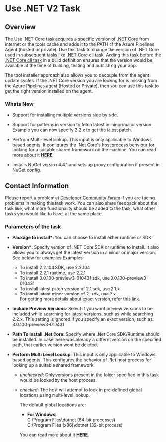 #  Use .NET V2 Task

## Overview

The Use .NET Core task acquires a specific version of [.NET Core](https://docs.microsoft.com/en-us/dotnet/core/tools/?tabs=netcore2x) from internet or the tools cache and adds it to the PATH of the Azure Pipelines Agent (hosted or private). Use this task to change the version of .NET Core used in subsequent tasks like [.NET Core cli task](https://github.com/Microsoft/azure-pipelines-tasks/tree/master/Tasks/DotNetCoreCLIV2).
Adding this task before the [.NET Core cli task](https://github.com/Microsoft/azure-pipelines-tasks/tree/master/Tasks/DotNetCoreCLIV2) in a build definition ensures that the version would be available at the time of building, testing and publishing your app.

The tool installer approach also allows you to decouple from the agent update cycles. If the .NET Core version you are looking for is missing from the Azure Pipelines agent (Hosted or Private), then you can use this task to get the right version installed on the agent.

### Whats New
- Support for installing multiple versions side by side.

- Support for patterns in version to fetch latest in minor/major version. Example you can now specify 2.2.x to get the latest patch.

- Perfrom Multi-level lookup. This input is only applicable to Windows based agents. It configures the .Net Core's host process behviour for looking for a suitable shared framework on the machine. You can read more about it **[HERE](https://github.com/dotnet/core-setup/blob/master/Documentation/design-docs/multilevel-sharedfx-lookup.md)**

- Installs NuGet version 4.4.1 and sets up proxy configuration if present in NuGet config.

## Contact Information

Please report a problem at [Developer Community Forum](https://developercommunity.visualstudio.com/spaces/21/index.html) if you are facing problems in making this task work.  You can also share feedback about the task like, what more functionality should be added to the task, what other tasks you would like to have, at the same place.

### Parameters of the task

* **Package to install\*:** You can choose to install either runtime or SDK.


* **Version\*:** Specify version of .NET Core SDK or runtime to install. It also allows you to always get the latest version in a minor or major version. See below for examples
Examples:
  - To install 2.2.104 SDK, use 2.2.104
  - To install 2.2.1 runtime, use 2.2.1
  - To install 3.0.100-preview3-010431 sdk, use 3.0.100-preview3-010431
  - To install latest patch version of 2.1 sdk, use 2.1.x
  - To install latest minor version of 2. sdk, use 2.x<br/>For getting more details about exact version, refer [this link](https://github.com/dotnet/core/blob/master/release-notes/releases-index.json).


* **Include Preview Versions**: Select if you want preview versions to be included while searching for latest versions, such as while searching 2.2.x. This setting is ignored if you specify an exact version, such as: 3.0.100-preview3-010431


* **Path To Install .Net Core**: Specify where .Net Core SDK/Runtime should be installed. In case there was already a differnt version on the specified path, that earlier version wont be deleted.


* **Perform Multi Level Lookup**: This input is only applicable to Windows based agents. This configures the behavior of .Net host process for looking up a suitable shared framework.
  * *unchecked*: Only versions present in  the folder specified in this task would be looked by the host process.
  * *checked*: The host will attempt to look in pre-defined global locations using multi-level lookup.

    The default global locations are:
    - **For Windows**:
    <br/>C:\\Program Files\\dotnet (64-bit processes)
    <br/>C:\\Program Files (x86)\\dotnet (32-bit process)

    You can read more about it [**HERE**](https://github.com/dotnet/core-setup/blob/master/Documentation/design-docs/multilevel-sharedfx-lookup.md).<br/>


